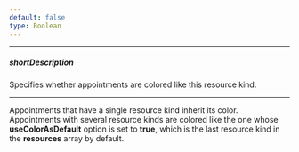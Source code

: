 ```yaml
---
default: false
type: Boolean
---
```

---
##### shortDescription
Specifies whether appointments are colored like this resource kind.

---
Appointments that have a single resource kind inherit its color. Appointments with several resource kinds are colored like the one whose **useColorAsDefault** option is set to **true**, which is the last resource kind in the **resources** array by default.
